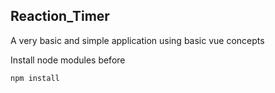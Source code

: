 ## Reaction_Timer

A very basic and simple application using basic vue concepts

Install node modules before
```
npm install
```
